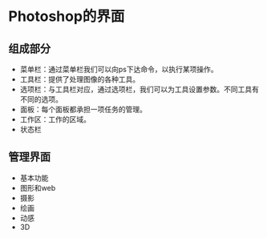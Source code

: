 # Photoshop的界面

## 组成部分

- 菜单栏：通过菜单栏我们可以向ps下达命令，以执行某项操作。
- 工具栏：提供了处理图像的各种工具。
- 选项栏：与工具栏对应，通过选项栏，我们可以为工具设置参数。不同工具有不同的选项。
- 面板：每个面板都承担一项任务的管理。
- 工作区：工作的区域。
- 状态栏

## 管理界面

- 基本功能
- 图形和web
- 摄影
- 绘画
- 动感
- 3D
